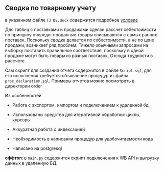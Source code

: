 <!-- ABOUT THE PROJECT -->
## Сводка по товарному учету


в указанном файле `ТЗ DE.docx` содержится подробное 
[условие](https://github.com/15yofullpartyanimegirl/testtask/blob/master/ledzilla/%D0%A2%D0%97%20DE.docx)

Для таблиц с поставками и продажами сделан рассчет себестоимсоти по принципу очереди: проданные товары списываются с самых ранних поставок. Поскольку сводка делается по себестоимости, а не по цене продажи, возникает ряд проблем. Тяжело обычными запросами на выборку поставить правильное соответствие, поскольку в одной продаже могут быть товары из разных поставок. Отсюда трудности в рассчете.

Сам скрипт для создания отчета содержится в файле `Script.sql`, для его исполнения требуется объявление процедур из файла `proc_declaration.sql`. Примеры отчетов можно посмотреть в директории order

Из особенностей:
* Работа с экспортом, импортом и подключением к удаленной бд

* Использованы средства для итеративной обработки: циклы, курсоры
* Аккуратная работа с индексацией
* Необходимость в написании процедур для удобочитаемости кода
* Написано на postgresql

<b>оффтоп</b>: в `main.py` содержится скрипт подключения к WB API и выгрузку данных в удаленную БД.





